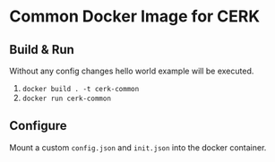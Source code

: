 # Common Docker Image for CERK 

## Build & Run

Without any config changes hello world example will be executed.

1. `docker build . -t cerk-common`
2. `docker run cerk-common`

## Configure

Mount a custom `config.json` and `init.json` into the docker container.
